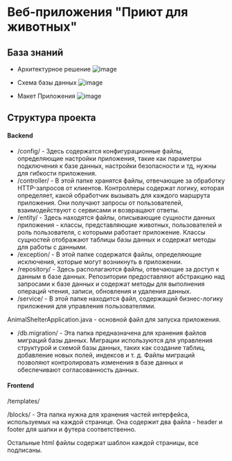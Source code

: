 # Веб-приложения "Приют для животных"

## База знаний


  
- Архитектурное решение ![image](https://github.com/mrayuu/AnimalShelter/assets/96128195/ee8321ae-173f-433f-b5e2-db49de0ffd45)

- Схема базы данных ![image](https://github.com/mrayuu/AnimalShelter/assets/96128195/44e5368d-b1f5-4916-ba69-9ef36993f41e)
  
- Макет Приложения ![image](https://github.com/mrayuu/AnimalShelter/assets/96128195/8f0f2f1c-440b-4ada-a0f9-eb0d204d441d)



## Структура проекта

#### Backend

-  /config/ - Здесь содержатся конфигурационные файлы, определяющие настройки приложения, такие как параметры подключения к базе данных, настройки безопасности и тд, нужны для гибкости приложения.
-  /controller/ - В этой папке хранятся файлы, отвечающие за обработку HTTP-запросов от клиентов. Контроллеры содержат логику, которая определяет, какой обработчик вызывать для каждого маршрута приложения. Они получают запросы от пользователей, взаимодействуют с сервисами и возвращают ответы.
-  /entity/ - Здесь находятся файлы, описывающие сущности данных приложения - классы, представляющие животных, пользователей и роль пользователя, с которыми работает приложение. Классы сущностей отображают таблицы базы данных и содержат методы для работы с данными.
-  /exception/ - В этой папке содержатся файлы, определяющие исключения, которые могут возникнуть в приложении. 
-  /repository/ - Здесь располагаются файлы, отвечающие за доступ к данным в базе данных. Репозитории предоставляют абстракцию над запросами к базе данных и содержат методы для выполнения операций чтения, записи, обновления и удаления данных. 
-  /service/ - В этой папке находится файл, содержащий бизнес-логику приложения для управления пользователями.

AnimalShelterApplication.java - основной файл для запуска приложения. 

-  /db.migration/ - Эта папка предназначена для хранения файлов миграций базы данных. Миграции используются для управления структурой и схемой базы данных, таких как создание таблиц, добавление новых полей, индексов и т. д. Файлы миграций позволяют контролировать изменения в базе данных и обеспечивают согласованность данных.

#### Frontend

/templates/

  /blocks/ - Эта папка нужна для хранения частей интерфейса, используемых на каждой странице. Она содержит два файла - header и footer для шапки и футера соответственно. 
    
  Остальные html файлы содержат шаблон каждой страницы, все подписаны.


